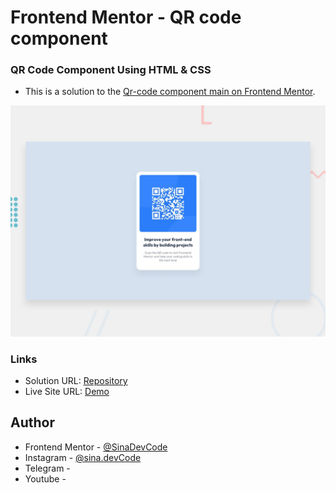 # Frontend Mentor - QR code component

### QR Code Component Using HTML & CSS
- This is a solution to the [Qr-code component main on Frontend Mentor](https://www.frontendmentor.io/challenges/qr-code-component-iux_sIO_H).

![Design preview for the QR code component coding challenge](./design/desktop-preview.jpg)

### Links
- Solution URL: [Repository]()
- Live Site URL: [Demo]()

## Author
- Frontend Mentor - [@SinaDevCode](https://www.frontendmentor.io/profile/SinaDevCodes)
- Instagram - [@sina.devCode](https://www.instagram.com/sina.devcode)
- Telegram - []()
- Youtube - []()